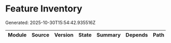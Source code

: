 # Feature Inventory
Generated: 2025-10-30T15:54:42.935516Z

| Module | Source | Version | State | Summary | Depends | Path |
|---|---|---|---|---|---|---|

